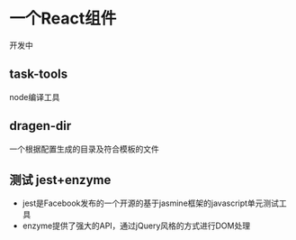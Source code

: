 # 一个React组件

开发中

## task-tools

node编译工具

## dragen-dir

一个根据配置生成的目录及符合模板的文件

## 测试 jest+enzyme

- jest是Facebook发布的一个开源的基于jasmine框架的javascript单元测试工具
- enzyme提供了强大的API，通过jQuery风格的方式进行DOM处理
